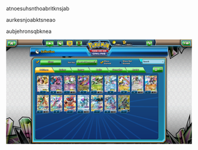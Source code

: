 atnoesuhsnthoabritknsjab

aurkesnjoabktsneao

aubjehronsqbknea



![alt text](exemple.png "Logo Title Text 1")
